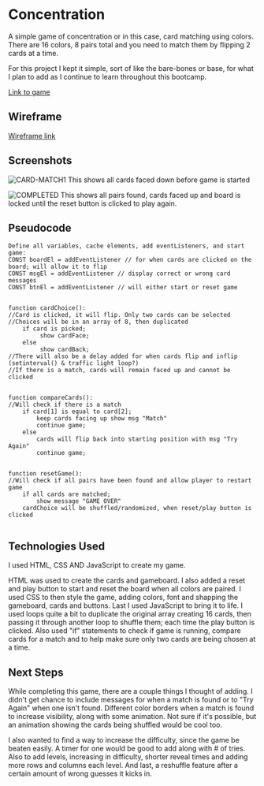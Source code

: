# Concentration
A simple game of concentration or in this case, card matching using colors. There are 16 colors, 8 pairs total and you need to match them by flipping 2 cards at a time. 

For this project I kept it simple, sort of like the bare-bones or base, for what I plan to add as I continue to learn throughout this bootcamp.

[Link to game](https://jbwhh.github.io/cardMatchGame/)   

## Wireframe

[Wireframe link](https://excalidraw.com/#room=b7ad31a5872e1bf9911d,Jqb4b2_kEczDYxOKbn3zJQ)

## Screenshots
![CARD-MATCH1](https://github.com/JBWHH/cardMatchGame/assets/156638460/6b1d2589-d8c0-4652-8d73-20499d4858a2)
This shows all cards faced down before game is started

![COMPLETED](https://github.com/JBWHH/cardMatchGame/assets/156638460/99d0ddfa-e394-4665-a5f6-83ca084d64b1)
This shows all pairs found, cards faced up and board is locked until the reset button is clicked to play again.
## Pseudocode
```
Define all variables, cache elements, add eventListeners, and start game:
CONST boardEl = addEventListener // for when cards are clicked on the board; will allow it to flip
CONST msgEl = addEventListener // display correct or wrong card messages
CONST btnEl = addEventListener // will either start or reset game


function cardChoice():
//Card is clicked, it will flip. Only two cards can be selected
//Choices will be in an array of 8, then duplicated
    if card is picked;
         show cardFace;
    else
         show cardBack;
//There will also be a delay added for when cards flip and inflip (setinterval() & traffic light loop?)
//If there is a match, cards will remain faced up and cannot be clicked


function compareCards():
//Will check if there is a match
    if card[1] is equal to card[2]; 
        keep cards facing up show msg "Match" 
        continue game; 
    else 
        cards will flip back into starting position with msg "Try Again" 
        continue game; 


function resetGame():
//Will check if all pairs have been found and allow player to restart game
    if all cards are matched;
        show message "GAME OVER"
    cardChoice will be shuffled/randomized, when reset/play button is clicked
    
```
## Technologies Used

I used HTML, CSS AND JavaScript to create my game. 

HTML was used to create the cards and gameboard. I also added a reset and play button to start and reset the board when all colors are paired. I used CSS to then style the game, adding colors, font and shapping the gameboard, cards and buttons. Last I used JavaScript to bring it to life. I used loops quite a bit to duplicate the original array creating 16 cards, then passing it through another loop to shuffle them; each time the play button is clicked. Also used "if" statements to check if game is running, compare cards for a match and to help make sure only two cards are being chosen at a time.

## Next Steps

While completing this game, there are a couple things I thought of adding. I didn't get chance to include messages for when a match is found or to "Try Again" when one isn't found. Different color borders when a match is found to increase visibility, along with some animation. Not sure if it's possible, but an animation showing the cards being shuffled would be cool too.

I also wanted to find a way to increase the difficulty, since the game be beaten easily. A timer for one would be good to add along with # of tries. Also to add levels, increasing in difficulty, shorter reveal times and adding more rows and columns each level. And last, a reshuffle feature after a certain amount of wrong guesses it kicks in.  